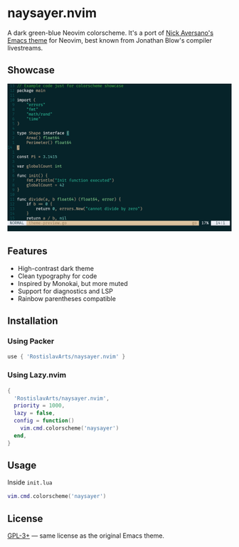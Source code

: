 # naysayer.nvim

A dark green-blue Neovim colorscheme. It's a port of [Nick Aversano's Emacs theme](https://github.com/nickav/naysayer-theme.el) for Neovim, best known from Jonathan Blow's compiler livestreams.

## Showcase
![Screenshot](screenshots/example.png)

## Features

- High-contrast dark theme
- Clean typography for code
- Inspired by Monokai, but more muted
- Support for diagnostics and LSP
- Rainbow parentheses compatible

## Installation

### Using Packer

```lua
use { 'RostislavArts/naysayer.nvim' }
```

### Using Lazy.nvim

```lua
{
  'RostislavArts/naysayer.nvim',
  priority = 1000,
  lazy = false,
  config = function()
    vim.cmd.colorscheme('naysayer')
  end,
}
````

## Usage

Inside `init.lua`
```lua
vim.cmd.colorscheme('naysayer')
```

## License

[GPL-3+](LICENSE) — same license as the original Emacs theme.

